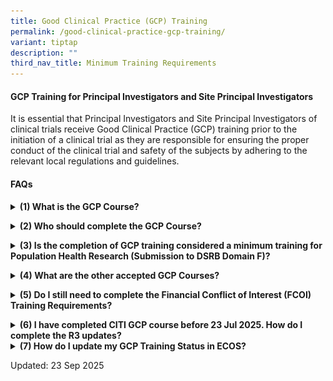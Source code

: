 ```yaml
---
title: Good Clinical Practice (GCP) Training
permalink: /good-clinical-practice-gcp-training/
variant: tiptap
description: ""
third_nav_title: Minimum Training Requirements
---
```

<h4><strong>GCP Training for Principal Investigators and Site Principal Investigators</strong></h4>
<p>It is essential that Principal Investigators and Site Principal Investigators
of clinical trials receive Good Clinical Practice (GCP) training prior
to the initiation of a clinical trial as they are responsible for ensuring
the proper conduct of the clinical trial and safety of the subjects by
adhering to the relevant local regulations and guidelines.</p>
<p></p>
<h4><strong>FAQs</strong></h4>
<div data-type="detailGroup" class="isomer-accordion-group isomer-accordion isomer-accordion-white">
<details class="isomer-details">
<summary><strong>(1) What is the GCP Course?</strong>
</summary>
<div data-type="detailsContent" class="isomer-details-content">
<p>The<strong>&nbsp;</strong>ICH E6 (R3) GCP Principles will be effective&nbsp;<strong><u>1 January 2026</u></strong>&nbsp;in
Singapore.</p>
<p>The E6 (R3) guideline outlines GCP principles within the changing environment
of clinical trials, fostering innovations in trial design, operational
methods, and technological progress. It advocates for a quality-by-design
and risk-proportionate strategy in conducting clinical trials.</p>
<p>It is crucial for&nbsp;<strong>all investigators</strong>&nbsp;and&nbsp;<strong>other study team members involved in significant trial-related tasks</strong>&nbsp;to
be knowledgeable about the ICH E6 (R3) GCP requirements to ensure ethical
standards and subject safety in clinical trials, ultimately enhancing the&nbsp;<u>credibility and reliability&nbsp;</u>of
trial outcomes.</p>
<p>Users are recommended to complete the CITI Course: <strong>GCP for Clinical Trials with Investigational Drugs and Biologics (ICH Focus)</strong>.</p>
</div>
</details>
</div>
<p></p>
<div data-type="detailGroup" class="isomer-accordion-group isomer-accordion isomer-accordion-white">
<details class="isomer-details">
<summary><strong>(2) Who should complete the GCP Course?</strong>
</summary>
<div data-type="detailsContent" class="isomer-details-content">
<p></p>
<div class="isomer-image-wrapper">
<img style="width: 80%;" height="auto" width="100%" alt="" src="/images/Conducting Research/Min Training Pics/Faq_2.png">
</div>
<p>For STM: * Significant trial related tasks include informed consent taking,
eligibility assessment, IP management, key efficacy, and safety assessment
etc. You may refer to <strong><a href="https://www.hsa.gov.sg/clinical-trials/conducting/principal-investigator" rel="noopener noreferrer nofollow" target="_blank"><u>HSA</u></a></strong> website
for more details.&nbsp;</p>
<p>The DSRB will recognise generic GCP courses (such as CITI GCP) and trainings
as meeting the acceptable minimum training standard. The DSRB does not
mandate a specific validity period for these GCP training certificates.
However, individuals should ensure that their trainings remain relevant.&nbsp;</p>
<p>A valid GCP training certificate is required to be uploaded and verified
by the Minimum Training Secretariat on ECOS, prior to the submission of
new Clinical Trials and amendments.</p>
<p></p>
</div>
</details>
</div>
<p></p>
<div data-type="detailGroup" class="isomer-accordion-group isomer-accordion isomer-accordion-white">
<details class="isomer-details">
<summary><strong>(3) Is the completion of GCP training considered a minimum training for Population Health Research (Submission to DSRB Domain F)?</strong>
</summary>
<div data-type="detailsContent" class="isomer-details-content">
<p>Investigators who are conducting population health research <strong><u>may not</u></strong> substitute
completion of GCP Course for the CITI Program. This is because the contents
covered in the GCP Course focuses on clinical trials involving medicinal/therapeutic
products or devices, which are not relevant to the population health research.</p>
<p></p>
</div>
</details>
</div>
<p></p>
<div data-type="detailGroup" class="isomer-accordion-group isomer-accordion isomer-accordion-white">
<details class="isomer-details">
<summary><strong>(4) What are the other accepted GCP Courses?</strong>
</summary>
<div data-type="detailsContent" class="isomer-details-content">
<p>If you have attended a GCP course conducted by an organisation that is
not CITI GCP you may email a copy of the completion certificate and course
agenda with the speakers’ designations to&nbsp;<strong><a rel="noopener noreferrer nofollow" target="_blank">nhggroup.min.ethics.training@nhghealth.com.sg</a></strong>&nbsp;for
consideration. Requests for recognition of other GCP courses will be reviewed
on a case-by-case basis.</p>
<p></p>
</div>
</details>
</div>
<p></p>
<div data-type="detailGroup" class="isomer-accordion-group isomer-accordion isomer-accordion-white">
<details class="isomer-details">
<summary><strong>(5) Do I still need to complete the Financial Conflict of Interest (FCOI) Training Requirements?</strong>
</summary>
<div data-type="detailsContent" class="isomer-details-content">
<p>Yes. With effect from <strong>1st January 2015</strong>, all investigators
and study team members who are involved in the design, conduct or reporting
of the research in institutions under the oversight of the NHG Health DSRB
are required to complete the <strong><a href="https://ethics.gri.nhg.com.sg/fcoi-declarations/" rel="noopener noreferrer nofollow" target="_blank"><u>FCOI&nbsp;Course</u></a></strong>.
<br>
</p>
</div>
</details>
</div>
<p></p>
<div data-type="detailGroup" class="isomer-accordion-group isomer-accordion isomer-accordion-white">
<details class="isomer-details">
<summary><strong>(6) I have completed CITI GCP course before 23 Jul 2025. How do I complete the R3 updates?</strong>
</summary>
<div data-type="detailsContent" class="isomer-details-content">
<p>Users are recommended to complete the updated CITI GCP R3 course, <strong>GCP for Clinical Trials with Investigational Drugs and Biologics (ICH Focus)</strong>,
on CITI.</p>
<p>Alternatives:</p>
<p>For those who had completed a GCP course which does not include ICH E6
(R3) Guideline:</p>
<p>(1)&nbsp;&nbsp;&nbsp; Self-read the ICH E6 (R3) GCP updates or view the
<a href="https://www.hsa.gov.sg/clinical-trials/good-clinical-practice/hsa-scri-webinar-on-ich-e6-r3" rel="noopener noreferrer nofollow" target="_blank"><u>HSA Webinar recording</u>
</a>s, <u>and</u>
</p>
<p>(2)&nbsp;&nbsp;&nbsp; Maintain a record of the ICH E6 (R3) GCP updates
self-training,<u> via documentation in a training log</u>, to be filed
in the <u>Investigator File.</u>
</p>
<p></p>
<p>Please refer to the guidebook on how to complete R3 updates on CITI. Download
<a href="/files/Minimum Training/FAQ___Updating_GCP_training_to_ICH_GCP_E6_R3_16092025.pdf" rel="noopener noreferrer nofollow" target="_blank">here</a>
</p>
<p></p>
<p>Download the GCP training log <a href="https://for.sg/gcp-training-record-declaration-form" rel="noopener nofollow" target="_blank">here</a>
</p>
<p></p>
</div>
</details>
</div>
<div data-type="detailGroup" class="isomer-accordion-group isomer-accordion isomer-accordion-white">
<details class="isomer-details">
<summary><strong>(7) How do I update my GCP Training Status in ECOS?</strong>
</summary>
<div data-type="detailsContent" class="isomer-details-content">
<p>Please refer to the guidebook to updating your Minimum Training Status
on the ECOS system. The guidebook will show ECOS Users how to access the
Minimum Training Module to upload their training certificates into their
User Profile.</p>
<p><a href="https://ecossupport.gri.nhg.com.sg/files/User%20Guides/General%20ECOS%20Functionality/ECOS_Submitting_Min_Training_Certs_7_May_2024.pdf" rel="noopener nofollow" target="_blank"><u>Download here</u></a>
</p>
<p></p>
</div>
</details>
</div>
<p></p>
<p>Updated: 23 Sep 2025</p>
<p></p>
<p></p>